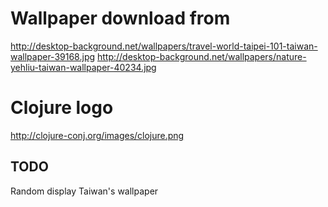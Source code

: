 
# Wallpaper download from
http://desktop-background.net/wallpapers/travel-world-taipei-101-taiwan-wallpaper-39168.jpg
http://desktop-background.net/wallpapers/nature-yehliu-taiwan-wallpaper-40234.jpg

# Clojure logo
http://clojure-conj.org/images/clojure.png

## TODO
Random display Taiwan's wallpaper
